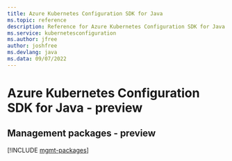 ```yaml
---
title: Azure Kubernetes Configuration SDK for Java
ms.topic: reference
description: Reference for Azure Kubernetes Configuration SDK for Java
ms.service: kubernetesconfiguration
ms.author: jfree
author: joshfree
ms.devlang: java
ms.data: 09/07/2022
---
```

# Azure Kubernetes Configuration SDK for Java - preview

## Management packages - preview
[!INCLUDE [mgmt-packages](kubernetes-configuration-mgmt-index.md)]